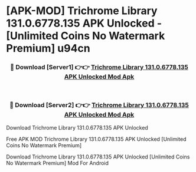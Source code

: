 # [APK-MOD] Trichrome Library 131.0.6778.135 APK Unlocked - [Unlimited Coins No Watermark Premium] u94cn



<div align="center">
<h3>🔴 Download [Server1] 👉👉 <a href="https://momento.my/?title=Trichrome_Library_131.0.6778.135_APK_Unlocked">Trichrome Library 131.0.6778.135 APK Unlocked Mod Apk</a></h3><br>

<h3>🔴 Download [Server2] 👉👉 <a href="https://momento.my/?title=Trichrome_Library_131.0.6778.135_APK_Unlocked">Trichrome Library 131.0.6778.135 APK Unlocked Mod Apk</a></h3>
</div>



Download Trichrome Library 131.0.6778.135 APK Unlocked 

Free APK MOD Trichrome Library 131.0.6778.135 APK Unlocked [Unlimited Coins No Watermark Premium]

Download Trichrome Library 131.0.6778.135 APK Unlocked [Unlimited Coins No Watermark Premium] Mod For Android
